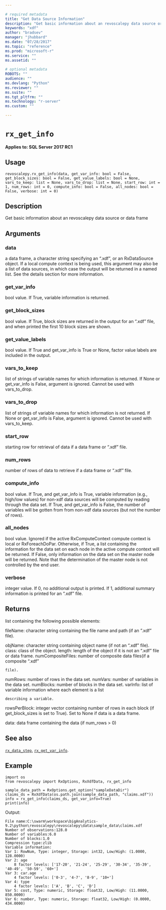 ```yaml
--- 
 
# required metadata 
title: "Get Data Source Information" 
description: "Get basic information about an revoscalepy data source or data frame" 
keywords: "xdf" 
author: "bradsev" 
manager: "jhubbard" 
ms.date: "07/28/2017" 
ms.topic: "reference" 
ms.prod: "microsoft-r" 
ms.service: "" 
ms.assetid: "" 
 
# optional metadata 
ROBOTS: "" 
audience: "" 
ms.devlang: "Python" 
ms.reviewer: "" 
ms.suite: "" 
ms.tgt_pltfrm: "" 
ms.technology: "r-server" 
ms.custom: "" 
 
---
```


# `rx_get_info`


**Applies to: SQL Server 2017 RC1**


## Usage



```
revoscalepy.rx_get_info(data, get_var_info: bool = False, get_block_sizes: bool = False, get_value_labels: bool = None, vars_to_keep: list = None, vars_to_drop: list = None, start_row: int = 1, num_rows: int = 0, compute_info: bool = False, all_nodes: bool = False, verbose: int = 0)
```




## Description

Get basic information about an revoscalepy data source or data frame


## Arguments


### data

a data frame, a character string specifying an “.xdf”, or an
RxDataSource object. If a local compute context is being used, this
argument may also be a list of data sources, in which case the output will
be returned in a named list. See the details section for more information.


### get_var_info

bool value. If True, variable information is
returned.


### get_block_sizes

bool value. If True, block sizes are returned in
the output for an “.xdf” file, and when printed the first 10 block sizes
are shown.


### get_value_labels

bool value. If True and get_var_info is True or
None, factor value labels are included in the output.


### vars_to_keep

list of strings of variable names for which
information is returned. If None or get_var_info is False, argument is
ignored. Cannot be used with vars_to_drop.


### vars_to_drop

list of strings of variable names for which
information is not returned. If None or get_var_info is False, argument is
ignored. Cannot be used with vars_to_keep.


### start_row

starting row for retrieval of data if a data frame or
“.xdf” file.


### num_rows

number of rows of data to retrieve if a data frame or
“.xdf” file.


### compute_info

bool value. If True, and get_var_info is True,
variable information (e.g., high/low values) for non-xdf data sources will
be computed by reading through the data set. If True, and get_var_info is
False, the number of variables will be gotten from from non-xdf data
sources (but not the number of rows).


### all_nodes

bool value. Ignored if the active RxComputeContext
compute context is local or RxForeachDoPar. Otherwise, if True, a list
containing the information for the data set on each node in the active
compute context will be returned. If False, only information on the data
set on the master node will be returned. Note that the determination of the
master node is not controlled by the end user.


### verbose

integer value. If 0, no additional output is printed. If 1,
additional summary information is printed for an “.xdf” file.


## Returns

list containing the following possible elements:

fileName: character string containing the file name and path (if an
    ”.xdf” file).

objName: character string containing object name (if not an “.xdf” file).
class: class of the object.
length: length of the object if it is not an “.xdf” file or data frame.
numCompositeFiles: number of composite data files(if a composite “.xdf”

    file).

numRows: number of rows in the data set.
numVars: number of variables in the data set.
numBlocks: number of blocks in the data set.
varInfo: list of variable information where each element is a list

    describing a variable.

rowsPerBlock: integer vector containing number of rows in each block
    (if get_block_sizes is set to True). Set to None if data is a data frame.

data: data frame containing the data (if num_rows > 0)


## See also

[`rx_data_step`](rx-data-step.md),
[`rx_get_var_info`](rx-get-var-info.md).


## Example



```
import os
from revoscalepy import RxOptions, RxXdfData, rx_get_info

sample_data_path = RxOptions.get_option("sampleDataDir")
claims_ds = RxXdfData(os.path.join(sample_data_path, "claims.xdf"))
info = rx_get_info(claims_ds, get_var_info=True)
print(info)
```


Output:



```
File name:C:\swarm\workspace\bigAnalytics-9.2\python\revoscalepy\revoscalepy\data\sample_data\claims.xdf
Number of observations:128.0
Number of variables:6.0
Number of blocks:1.0
Compression type:zlib
Variable information: 
Var 1: RowNum, Type: integer, Storage: int32, Low/High: (1.0000, 128.0000)
Var 2: age
	8 factor levels: ['17-20', '21-24', '25-29', '30-34', '35-39', '40-49', '50-59', '60+']
Var 3: car.age
	4 factor levels: ['0-3', '4-7', '8-9', '10+']
Var 4: type
	4 factor levels: ['A', 'B', 'C', 'D']
Var 5: cost, Type: numeric, Storage: float32, Low/High: (11.0000, 850.0000)
Var 6: number, Type: numeric, Storage: float32, Low/High: (0.0000, 434.0000)
```

